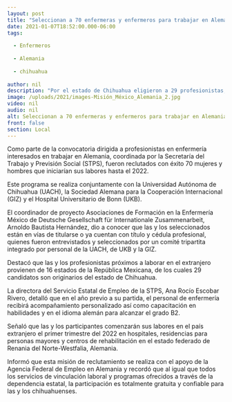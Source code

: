 ```yaml
---
layout: post
title: "Seleccionan a 70 enfermeras y enfermeros para trabajar en Alemania, viajarán en 2022"
date: 2021-01-07T18:52:00.000-06:00
tags:
  
  - Enfermeros
  
  - Alemania
  
  - chihuahua
  
author: nil
description: "Por el estado de Chihuahua eligieron a 29 profesionistas, el resto son de otras 15 entidades; recibirán acompañamiento y capacitación en habilidades y el idioma alemán"
image: /uploads/2021/images-Misión_México_Alemania_2.jpg
video: nil
audio: nil
alt: Seleccionan a 70 enfermeras y enfermeros para trabajar en Alemania, viajarán en 2022
front: false
section: Local
---
```


Como parte de la convocatoria dirigida a profesionistas en enfermería interesados en trabajar en Alemania, coordinada por la Secretaría del Trabajo y Previsión Social (STPS), fueron reclutados con éxito 70 mujeres y hombres que iniciarían sus labores hasta el 2022.

Este programa se realiza conjuntamente con la Universidad Autónoma de Chihuahua (UACH), la Sociedad Alemana para la Cooperación Internacional (GIZ) y el Hospital Universitario de Bonn (UKB).

El coordinador de proyecto Asociaciones de Formación en la Enfermería México de Deutsche Gesellschaft für Internationale Zusammenarbeit, Arnoldo Bautista Hernández, dio a conocer que las y los seleccionados están en vías de titularse o ya cuentan con título y cédula profesional, quienes fueron entrevistados y seleccionados por un comité tripartita integrado por personal de la UACH, de UKB y la GIZ.

Destacó que las y los profesionistas próximos a laborar en el extranjero provienen de 16 estados de la República Mexicana, de los cuales 29 candidatos son originarios del estado de Chihuahua.

La directora del Servicio Estatal de Empleo de la STPS, Ana Rocío Escobar Rivero, detalló que en el año previo a su partida, el personal de enfermería recibirá acompañamiento personalizado así como capacitación en habilidades y en el idioma alemán para alcanzar el grado B2.

Señaló que las y los participantes comenzarán sus labores en el país extranjero el primer trimestre del 2022 en hospitales, residencias para personas mayores y centros de rehabilitación en el estado federado de Renania del Norte-Westfalia, Alemania.

Informó que esta misión de reclutamiento se realiza con el apoyo de la Agencia Federal de Empleo en Alemania y recordó que al igual que todos los servicios de vinculación laboral y programas ofrecidos a través de la dependencia estatal, la participación es totalmente gratuita y confiable para las y los chihuahuenses.